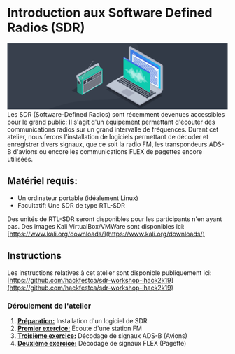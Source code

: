 # Introduction aux Software Defined Radios (SDR)
![SDR](./img/img1.jpeg)
Les SDR (Software-Defined Radios) sont récemment devenues accessibles pour le grand public: Il s'agit d'un équipement permettant d'écouter des communications radios sur un grand intervalle de fréquences. Durant cet atelier, nous ferons l'installation de logiciels permettant de décoder et enregistrer divers signaux, que ce soit la radio FM, les transpondeurs ADS-B d'avions ou encore les communications FLEX de pagettes encore utilisées.

## Matériel requis:
- Un ordinateur portable (idéalement Linux)
- Facultatif: Une SDR de type RTL-SDR

Des unités de RTL-SDR seront disponibles pour les participants n'en ayant pas.
Des images Kali VirtualBox/VMWare sont disponibles ici: [https://www.kali.org/downloads/](https://www.kali.org/downloads/)

## Instructions
Les instructions relatives à cet atelier sont disponible publiquement ici: [https://github.com/hackfestca/sdr-workshop-ihack2k19](https://github.com/hackfestca/sdr-workshop-ihack2k19)

### Déroulement de l'atelier
1. [**Préparation:**](exercices/installation.md) Installation d'un logiciel de SDR
2. [**Premier exercice:**](exercices/FM.md) Écoute d'une station FM
3. [**Troisième exercice:**](exercices/ADS-B.md) Décodage de signaux ADS-B (Avions)
4. [**Deuxième exercice:**](exercices/POCSAG.md) Décodage de signaux FLEX (Pagette)

